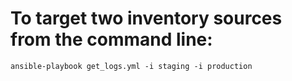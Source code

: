 # To target two inventory sources from the command line:
```
ansible-playbook get_logs.yml -i staging -i production
```